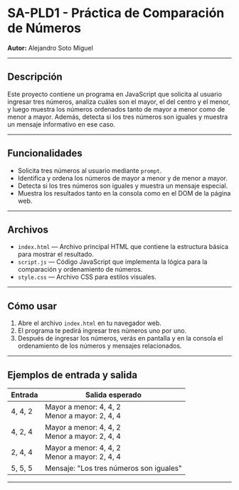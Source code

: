 # SA-PLD1 - Práctica de Comparación de Números

**Autor:** Alejandro Soto Miguel

---

## Descripción

Este proyecto contiene un programa en JavaScript que solicita al usuario ingresar tres números, analiza cuáles son el mayor, el del centro y el menor, y luego muestra los números ordenados tanto de mayor a menor como de menor a mayor. Además, detecta si los tres números son iguales y muestra un mensaje informativo en ese caso.

---

## Funcionalidades

- Solicita tres números al usuario mediante `prompt`.
- Identifica y ordena los números de mayor a menor y de menor a mayor.
- Detecta si los tres números son iguales y muestra un mensaje especial.
- Muestra los resultados tanto en la consola como en el DOM de la página web.

---

## Archivos

- `index.html` — Archivo principal HTML que contiene la estructura básica para mostrar el resultado.
- `script.js` — Código JavaScript que implementa la lógica para la comparación y ordenamiento de números.
- `style.css` — Archivo CSS  para estilos visuales.

---

## Cómo usar

1. Abre el archivo `index.html` en tu navegador web.
2. El programa te pedirá ingresar tres números uno por uno.
3. Después de ingresar los números, verás en pantalla y en la consola el ordenamiento de los números y mensajes relacionados.

---

## Ejemplos de entrada y salida

| Entrada         | Salida esperado                          |
|-----------------|-----------------------------------------|
| 4, 4, 2         | Mayor a menor: 4, 4, 2<br>Menor a mayor: 2, 4, 4 |
| 4, 2, 4         | Mayor a menor: 4, 4, 2<br>Menor a mayor: 2, 4, 4 |
| 2, 4, 4         | Mayor a menor: 4, 4, 2<br>Menor a mayor: 2, 4, 4 |
| 5, 5, 5         | Mensaje: "Los tres números son iguales" |

---

